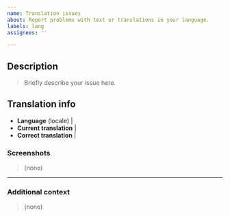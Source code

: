 ```yaml
---
name: Translation issues
about: Report problems with text or translations in your language.
labels: lang
assignees: ''

---
```


## Description
> Briefly describe your issue here.

## Translation info
- **Language** (locale) | <!-- Answer here --> 
- **Current translation** | <!-- Answer here --> 
- **Correct translation** | <!-- Answer here --> 

### Screenshots
> (none) <!-- You can optionally take a screenshot of the problem and paste it here. -->

---
### Additional context
> (none)
